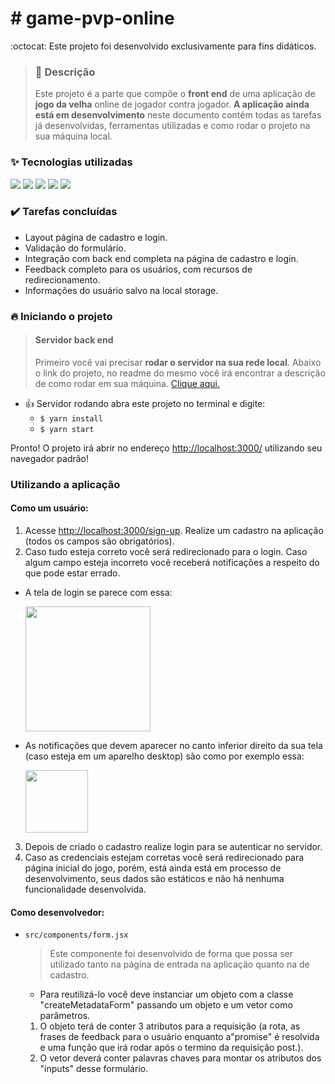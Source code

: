 # #️ game-pvp-online 

 :octocat: Este projeto foi desenvolvido exclusivamente para fins didáticos.
 
> ### 📌 Descrição
> Este projeto é a parte que compõe o **front end** de uma aplicação de **jogo da velha** online de jogador contra jogador. **A aplicação ainda está em desenvolvimento** neste documento contém todas as tarefas já desenvolvidas, ferramentas utilizadas e como rodar o projeto na sua máquina local. 

### ✨ Tecnologias utilizadas

<a href="https://pt-br.reactjs.org/"><img src="https://img.shields.io/badge/react-v17-blue"></a> <a href="https://reactrouter.com/"><img src="https://img.shields.io/badge/react--router--dom-v6-informational"></a> <a href="https://react-bootstrap.github.io/"><img src="https://img.shields.io/badge/react--bootstrap-v2-9cf"></a> <a href="https://axios-http.com/"><img src="https://img.shields.io/badge/axios-v0.25-ff69b4"></a> <a href="https://getbootstrap.com/"><img src="https://img.shields.io/badge/bootstrap-v5-blueviolet"></a>

### ✔️ Tarefas concluídas

  - Layout página de cadastro e login.
  - Validação do formulário.
  - Integração com back end completa na página de cadastro e login.
  - Feedback completo para os usuários, com recursos de redirecionamento.
  - Informações do usuário salvo na local storage.
  
### 🔥 Iniciando o projeto

> #### Servidor back end
> Primeiro você vai precisar **rodar o servidor na sua rede local**. Abaixo o link do projeto, no readme do mesmo você irá encontrar a descrição de como rodar em sua máquina.
> [Clique aqui.](https://github.com/Muriel-Gasparini/flash-chat-io-be)

- 👍 Servidor rodando abra este projeto no terminal e digite:
  * `$ yarn install`
  *  `$ yarn start`

Pronto! O projeto irá abrir no endereço <a href="http://localhost:3000/">http://localhost:3000/</a> utilizando seu navegador padrão!

### Utilizando a aplicação

 #### Como um usuário:

  1. Acesse <a href="http://localhost:3000/sign-up">http://localhost:3000/sign-up</a>. Realize um cadastro na aplicação (todos os campos são obrigatórios). 
  2. Caso tudo esteja correto você será redirecionado para o login. Caso algum campo esteja incorreto você receberá notificações a respeito do que pode estar errado.
   * A tela de login se parece com essa:
    <p><img src="https://user-images.githubusercontent.com/86322789/168692751-adb287f2-3d82-465a-8dad-89688ce4d944.png" height="200"></p>   
   * As notificações que devem aparecer no canto inferior direito da sua tela (caso esteja em um aparelho desktop) são como por exemplo essa:
    <p><img src="https://user-images.githubusercontent.com/86322789/168440631-e18a9144-46a5-44d7-8438-367446153d92.png" height="100"></p>
  3. Depois de criado o cadastro realize login para se autenticar no servidor.
  4. Caso as credenciais estejam corretas você será redirecionado para página inicial do jogo, porém, está ainda está em processo de desenvolvimento, seus dados são estáticos e não há nenhuma funcionalidade desenvolvida.

 #### Como desenvolvedor:
 
   * `src/components/form.jsx`
    <blockquote> Este componente foi desenvolvido de forma que possa ser utilizado tanto na página de entrada na aplicação quanto na de cadastro. </blockquote>
     -  Para reutilizá-lo você deve instanciar um objeto com a classe "createMetadataForm" passando um objeto e um vetor como parâmetros. 
       1.  O objeto terá de conter 3 atributos para a requisição (a rota, as frases de feedback para o usuário enquanto a"promise" é resolvida e uma função que irá rodar após o termino da requisição post.).
       2.  O vetor deverá conter palavras chaves para montar os atributos dos "inputs" desse formulário.
